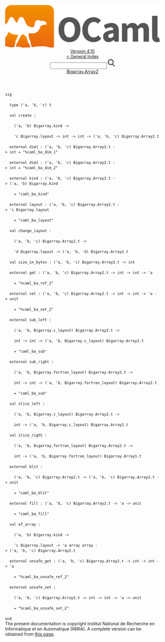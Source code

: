 <!-- ((! set title API !)) ((! set documentation !)) ((! set api !)) ((! set nobreadcrumb !)) -->
<div class="api"><header><nav class="toc brand"><a class="brand" href="https://ocaml.org/"><img src="colour-logo-gray.svg" class="svg" alt="OCaml"></a></nav><nav class="toc"><div class="toc_version"><a href="/docs" id="version-select">Version 4.10</a></div><a href="index.html">&lt; General Index</a><div class="api_search"><input type="text" name="apisearch" id="api_search" oninput="mySearch(false);" onkeypress="this.oninput();" onclick="this.oninput();" onpaste="this.oninput();">
<img src="search_icon.svg" alt="Search" class="svg" onclick="mySearch(false)"></div>
<div id="search_results"></div><div class="toc_title"><a href="Bigarray.Array2.html">Bigarray.Array2</a></div><ul></ul></nav></header>
<code class="code"><span class="keyword">sig</span><br>
&nbsp;&nbsp;<span class="keyword">type</span>&nbsp;(<span class="keywordsign">'</span>a,&nbsp;<span class="keywordsign">'</span>b,&nbsp;<span class="keywordsign">'</span>c)&nbsp;t<br>
&nbsp;&nbsp;<span class="keyword">val</span>&nbsp;create&nbsp;:<br>
&nbsp;&nbsp;&nbsp;&nbsp;(<span class="keywordsign">'</span>a,&nbsp;<span class="keywordsign">'</span>b)&nbsp;<span class="constructor">Bigarray</span>.kind&nbsp;<span class="keywordsign">-&gt;</span><br>
&nbsp;&nbsp;&nbsp;&nbsp;<span class="keywordsign">'</span>c&nbsp;<span class="constructor">Bigarray</span>.layout&nbsp;<span class="keywordsign">-&gt;</span>&nbsp;int&nbsp;<span class="keywordsign">-&gt;</span>&nbsp;int&nbsp;<span class="keywordsign">-&gt;</span>&nbsp;(<span class="keywordsign">'</span>a,&nbsp;<span class="keywordsign">'</span>b,&nbsp;<span class="keywordsign">'</span>c)&nbsp;<span class="constructor">Bigarray</span>.<span class="constructor">Array2</span>.t<br>
&nbsp;&nbsp;<span class="keyword">external</span>&nbsp;dim1&nbsp;:&nbsp;(<span class="keywordsign">'</span>a,&nbsp;<span class="keywordsign">'</span>b,&nbsp;<span class="keywordsign">'</span>c)&nbsp;<span class="constructor">Bigarray</span>.<span class="constructor">Array2</span>.t&nbsp;<span class="keywordsign">-&gt;</span>&nbsp;int&nbsp;=&nbsp;<span class="string">"%caml_ba_dim_1"</span><br>
&nbsp;&nbsp;<span class="keyword">external</span>&nbsp;dim2&nbsp;:&nbsp;(<span class="keywordsign">'</span>a,&nbsp;<span class="keywordsign">'</span>b,&nbsp;<span class="keywordsign">'</span>c)&nbsp;<span class="constructor">Bigarray</span>.<span class="constructor">Array2</span>.t&nbsp;<span class="keywordsign">-&gt;</span>&nbsp;int&nbsp;=&nbsp;<span class="string">"%caml_ba_dim_2"</span><br>
&nbsp;&nbsp;<span class="keyword">external</span>&nbsp;kind&nbsp;:&nbsp;(<span class="keywordsign">'</span>a,&nbsp;<span class="keywordsign">'</span>b,&nbsp;<span class="keywordsign">'</span>c)&nbsp;<span class="constructor">Bigarray</span>.<span class="constructor">Array2</span>.t&nbsp;<span class="keywordsign">-&gt;</span>&nbsp;(<span class="keywordsign">'</span>a,&nbsp;<span class="keywordsign">'</span>b)&nbsp;<span class="constructor">Bigarray</span>.kind<br>
&nbsp;&nbsp;&nbsp;&nbsp;=&nbsp;<span class="string">"caml_ba_kind"</span><br>
&nbsp;&nbsp;<span class="keyword">external</span>&nbsp;layout&nbsp;:&nbsp;(<span class="keywordsign">'</span>a,&nbsp;<span class="keywordsign">'</span>b,&nbsp;<span class="keywordsign">'</span>c)&nbsp;<span class="constructor">Bigarray</span>.<span class="constructor">Array2</span>.t&nbsp;<span class="keywordsign">-&gt;</span>&nbsp;<span class="keywordsign">'</span>c&nbsp;<span class="constructor">Bigarray</span>.layout<br>
&nbsp;&nbsp;&nbsp;&nbsp;=&nbsp;<span class="string">"caml_ba_layout"</span><br>
&nbsp;&nbsp;<span class="keyword">val</span>&nbsp;change_layout&nbsp;:<br>
&nbsp;&nbsp;&nbsp;&nbsp;(<span class="keywordsign">'</span>a,&nbsp;<span class="keywordsign">'</span>b,&nbsp;<span class="keywordsign">'</span>c)&nbsp;<span class="constructor">Bigarray</span>.<span class="constructor">Array2</span>.t&nbsp;<span class="keywordsign">-&gt;</span><br>
&nbsp;&nbsp;&nbsp;&nbsp;<span class="keywordsign">'</span>d&nbsp;<span class="constructor">Bigarray</span>.layout&nbsp;<span class="keywordsign">-&gt;</span>&nbsp;(<span class="keywordsign">'</span>a,&nbsp;<span class="keywordsign">'</span>b,&nbsp;<span class="keywordsign">'</span>d)&nbsp;<span class="constructor">Bigarray</span>.<span class="constructor">Array2</span>.t<br>
&nbsp;&nbsp;<span class="keyword">val</span>&nbsp;size_in_bytes&nbsp;:&nbsp;(<span class="keywordsign">'</span>a,&nbsp;<span class="keywordsign">'</span>b,&nbsp;<span class="keywordsign">'</span>c)&nbsp;<span class="constructor">Bigarray</span>.<span class="constructor">Array2</span>.t&nbsp;<span class="keywordsign">-&gt;</span>&nbsp;int<br>
&nbsp;&nbsp;<span class="keyword">external</span>&nbsp;get&nbsp;:&nbsp;(<span class="keywordsign">'</span>a,&nbsp;<span class="keywordsign">'</span>b,&nbsp;<span class="keywordsign">'</span>c)&nbsp;<span class="constructor">Bigarray</span>.<span class="constructor">Array2</span>.t&nbsp;<span class="keywordsign">-&gt;</span>&nbsp;int&nbsp;<span class="keywordsign">-&gt;</span>&nbsp;int&nbsp;<span class="keywordsign">-&gt;</span>&nbsp;<span class="keywordsign">'</span>a<br>
&nbsp;&nbsp;&nbsp;&nbsp;=&nbsp;<span class="string">"%caml_ba_ref_2"</span><br>
&nbsp;&nbsp;<span class="keyword">external</span>&nbsp;set&nbsp;:&nbsp;(<span class="keywordsign">'</span>a,&nbsp;<span class="keywordsign">'</span>b,&nbsp;<span class="keywordsign">'</span>c)&nbsp;<span class="constructor">Bigarray</span>.<span class="constructor">Array2</span>.t&nbsp;<span class="keywordsign">-&gt;</span>&nbsp;int&nbsp;<span class="keywordsign">-&gt;</span>&nbsp;int&nbsp;<span class="keywordsign">-&gt;</span>&nbsp;<span class="keywordsign">'</span>a&nbsp;<span class="keywordsign">-&gt;</span>&nbsp;unit<br>
&nbsp;&nbsp;&nbsp;&nbsp;=&nbsp;<span class="string">"%caml_ba_set_2"</span><br>
&nbsp;&nbsp;<span class="keyword">external</span>&nbsp;sub_left&nbsp;:<br>
&nbsp;&nbsp;&nbsp;&nbsp;(<span class="keywordsign">'</span>a,&nbsp;<span class="keywordsign">'</span>b,&nbsp;<span class="constructor">Bigarray</span>.c_layout)&nbsp;<span class="constructor">Bigarray</span>.<span class="constructor">Array2</span>.t&nbsp;<span class="keywordsign">-&gt;</span><br>
&nbsp;&nbsp;&nbsp;&nbsp;int&nbsp;<span class="keywordsign">-&gt;</span>&nbsp;int&nbsp;<span class="keywordsign">-&gt;</span>&nbsp;(<span class="keywordsign">'</span>a,&nbsp;<span class="keywordsign">'</span>b,&nbsp;<span class="constructor">Bigarray</span>.c_layout)&nbsp;<span class="constructor">Bigarray</span>.<span class="constructor">Array2</span>.t<br>
&nbsp;&nbsp;&nbsp;&nbsp;=&nbsp;<span class="string">"caml_ba_sub"</span><br>
&nbsp;&nbsp;<span class="keyword">external</span>&nbsp;sub_right&nbsp;:<br>
&nbsp;&nbsp;&nbsp;&nbsp;(<span class="keywordsign">'</span>a,&nbsp;<span class="keywordsign">'</span>b,&nbsp;<span class="constructor">Bigarray</span>.fortran_layout)&nbsp;<span class="constructor">Bigarray</span>.<span class="constructor">Array2</span>.t&nbsp;<span class="keywordsign">-&gt;</span><br>
&nbsp;&nbsp;&nbsp;&nbsp;int&nbsp;<span class="keywordsign">-&gt;</span>&nbsp;int&nbsp;<span class="keywordsign">-&gt;</span>&nbsp;(<span class="keywordsign">'</span>a,&nbsp;<span class="keywordsign">'</span>b,&nbsp;<span class="constructor">Bigarray</span>.fortran_layout)&nbsp;<span class="constructor">Bigarray</span>.<span class="constructor">Array2</span>.t<br>
&nbsp;&nbsp;&nbsp;&nbsp;=&nbsp;<span class="string">"caml_ba_sub"</span><br>
&nbsp;&nbsp;<span class="keyword">val</span>&nbsp;slice_left&nbsp;:<br>
&nbsp;&nbsp;&nbsp;&nbsp;(<span class="keywordsign">'</span>a,&nbsp;<span class="keywordsign">'</span>b,&nbsp;<span class="constructor">Bigarray</span>.c_layout)&nbsp;<span class="constructor">Bigarray</span>.<span class="constructor">Array2</span>.t&nbsp;<span class="keywordsign">-&gt;</span><br>
&nbsp;&nbsp;&nbsp;&nbsp;int&nbsp;<span class="keywordsign">-&gt;</span>&nbsp;(<span class="keywordsign">'</span>a,&nbsp;<span class="keywordsign">'</span>b,&nbsp;<span class="constructor">Bigarray</span>.c_layout)&nbsp;<span class="constructor">Bigarray</span>.<span class="constructor">Array1</span>.t<br>
&nbsp;&nbsp;<span class="keyword">val</span>&nbsp;slice_right&nbsp;:<br>
&nbsp;&nbsp;&nbsp;&nbsp;(<span class="keywordsign">'</span>a,&nbsp;<span class="keywordsign">'</span>b,&nbsp;<span class="constructor">Bigarray</span>.fortran_layout)&nbsp;<span class="constructor">Bigarray</span>.<span class="constructor">Array2</span>.t&nbsp;<span class="keywordsign">-&gt;</span><br>
&nbsp;&nbsp;&nbsp;&nbsp;int&nbsp;<span class="keywordsign">-&gt;</span>&nbsp;(<span class="keywordsign">'</span>a,&nbsp;<span class="keywordsign">'</span>b,&nbsp;<span class="constructor">Bigarray</span>.fortran_layout)&nbsp;<span class="constructor">Bigarray</span>.<span class="constructor">Array1</span>.t<br>
&nbsp;&nbsp;<span class="keyword">external</span>&nbsp;blit&nbsp;:<br>
&nbsp;&nbsp;&nbsp;&nbsp;(<span class="keywordsign">'</span>a,&nbsp;<span class="keywordsign">'</span>b,&nbsp;<span class="keywordsign">'</span>c)&nbsp;<span class="constructor">Bigarray</span>.<span class="constructor">Array2</span>.t&nbsp;<span class="keywordsign">-&gt;</span>&nbsp;(<span class="keywordsign">'</span>a,&nbsp;<span class="keywordsign">'</span>b,&nbsp;<span class="keywordsign">'</span>c)&nbsp;<span class="constructor">Bigarray</span>.<span class="constructor">Array2</span>.t&nbsp;<span class="keywordsign">-&gt;</span>&nbsp;unit<br>
&nbsp;&nbsp;&nbsp;&nbsp;=&nbsp;<span class="string">"caml_ba_blit"</span><br>
&nbsp;&nbsp;<span class="keyword">external</span>&nbsp;fill&nbsp;:&nbsp;(<span class="keywordsign">'</span>a,&nbsp;<span class="keywordsign">'</span>b,&nbsp;<span class="keywordsign">'</span>c)&nbsp;<span class="constructor">Bigarray</span>.<span class="constructor">Array2</span>.t&nbsp;<span class="keywordsign">-&gt;</span>&nbsp;<span class="keywordsign">'</span>a&nbsp;<span class="keywordsign">-&gt;</span>&nbsp;unit<br>
&nbsp;&nbsp;&nbsp;&nbsp;=&nbsp;<span class="string">"caml_ba_fill"</span><br>
&nbsp;&nbsp;<span class="keyword">val</span>&nbsp;of_array&nbsp;:<br>
&nbsp;&nbsp;&nbsp;&nbsp;(<span class="keywordsign">'</span>a,&nbsp;<span class="keywordsign">'</span>b)&nbsp;<span class="constructor">Bigarray</span>.kind&nbsp;<span class="keywordsign">-&gt;</span><br>
&nbsp;&nbsp;&nbsp;&nbsp;<span class="keywordsign">'</span>c&nbsp;<span class="constructor">Bigarray</span>.layout&nbsp;<span class="keywordsign">-&gt;</span>&nbsp;<span class="keywordsign">'</span>a&nbsp;array&nbsp;array&nbsp;<span class="keywordsign">-&gt;</span>&nbsp;(<span class="keywordsign">'</span>a,&nbsp;<span class="keywordsign">'</span>b,&nbsp;<span class="keywordsign">'</span>c)&nbsp;<span class="constructor">Bigarray</span>.<span class="constructor">Array2</span>.t<br>
&nbsp;&nbsp;<span class="keyword">external</span>&nbsp;unsafe_get&nbsp;:&nbsp;(<span class="keywordsign">'</span>a,&nbsp;<span class="keywordsign">'</span>b,&nbsp;<span class="keywordsign">'</span>c)&nbsp;<span class="constructor">Bigarray</span>.<span class="constructor">Array2</span>.t&nbsp;<span class="keywordsign">-&gt;</span>&nbsp;int&nbsp;<span class="keywordsign">-&gt;</span>&nbsp;int&nbsp;<span class="keywordsign">-&gt;</span>&nbsp;<span class="keywordsign">'</span>a<br>
&nbsp;&nbsp;&nbsp;&nbsp;=&nbsp;<span class="string">"%caml_ba_unsafe_ref_2"</span><br>
&nbsp;&nbsp;<span class="keyword">external</span>&nbsp;unsafe_set&nbsp;:<br>
&nbsp;&nbsp;&nbsp;&nbsp;(<span class="keywordsign">'</span>a,&nbsp;<span class="keywordsign">'</span>b,&nbsp;<span class="keywordsign">'</span>c)&nbsp;<span class="constructor">Bigarray</span>.<span class="constructor">Array2</span>.t&nbsp;<span class="keywordsign">-&gt;</span>&nbsp;int&nbsp;<span class="keywordsign">-&gt;</span>&nbsp;int&nbsp;<span class="keywordsign">-&gt;</span>&nbsp;<span class="keywordsign">'</span>a&nbsp;<span class="keywordsign">-&gt;</span>&nbsp;unit<br>
&nbsp;&nbsp;&nbsp;&nbsp;=&nbsp;<span class="string">"%caml_ba_unsafe_set_2"</span><br>
<span class="keyword">end</span></code>
<div class="copyright">The present documentation is copyright Institut National de Recherche en Informatique et en Automatique (INRIA). A complete version can be obtained from <a href="http://caml.inria.fr/pub/docs/manual-ocaml/">this page</a>.</div></div>